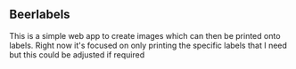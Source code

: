 Beerlabels
----------

This is a simple web app to create images which can then be printed onto labels. Right now it's focused on only printing the specific labels that I need but this could be adjusted if required